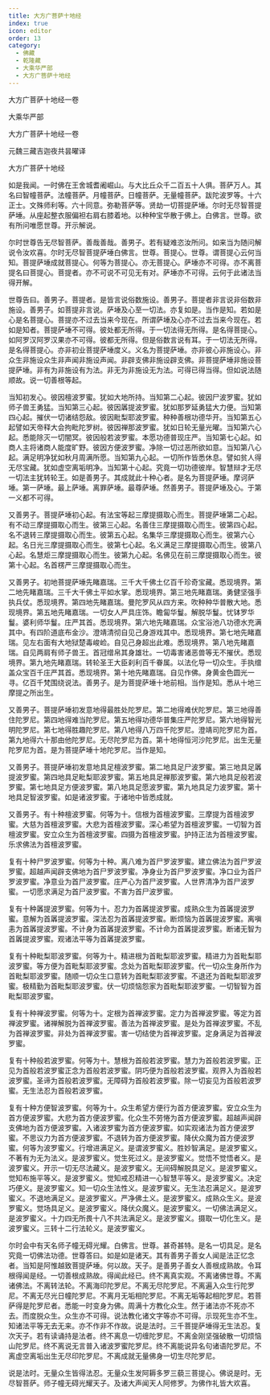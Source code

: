 ```yaml
---
title: 大方广菩萨十地经
index: true
icon: editor
order: 13
category:
  - 佛藏
  - 乾隆藏
  - 大乘华严部
  - 大方广菩萨十地经
---
```


大方广菩萨十地经一卷  

大乘华严部  

大方广菩萨十地经一卷  

元魏三藏吉迦夜共昙曜译  

大方广菩萨十地经  

如是我闻。一时佛在王舍城耆阇崛山。与大比丘众千二百五十人俱。菩萨万人。其名曰智幢菩萨。法幢菩萨。月幢菩萨。日幢菩萨。无量幢菩萨。跋陀波罗等。十六正士。文殊师利等。六十同意。弥勒菩萨等。贤劫一切菩提萨埵。尔时无尽智菩提萨埵。从座起整衣服偏袒右肩右膝着地。以种种宝华散于佛上。白佛言。世尊。欲有所问唯愿世尊。开示解说。  

尔时世尊告无尽智菩萨。善哉善哉。善男子。若有疑难恣汝所问。如来当为随问解说令汝欢喜。尔时无尽智菩提萨埵白佛言。世尊。菩提心。世尊。谓菩提心云何当知。菩提萨埵成就菩提心。何等为菩提心。亦无菩提心。萨埵亦不可得。亦不离菩提名曰菩提心。菩提者。亦不可说不可见无有对。萨埵亦不可得。云何于此诸法当得开解。  

世尊告曰。善男子。菩提者。是皆言说俗数施设。善男子。菩提者非言说非俗数非施设。善男子。如菩提非言说。萨埵及心至一切法。亦复如是。当作是知。若如是心是名菩提心。菩提亦不过去当来今现在。所谓萨埵及心亦不过去当来今现在。若如是知者。菩提萨埵不可得。彼处都无所得。于一切法得无所得。是名得菩提心。如阿罗汉阿罗汉果亦不可得。彼都无所得。但是俗数言说有耳。于一切法无所得。是名得菩提心。亦非初业菩提萨埵度义。义名为菩提萨埵。亦非彼心非施设心。非众生非施设众生非声闻非施设声闻。非辟支佛非施设辟支佛。非菩提萨埵非施设菩提萨埵。非有为非施设有为法。非无为非施设无为法。可得已得当得。但如说法随顺故。说一切善根等起。  

当知初发心。彼因檀波罗蜜。犹如大地所持。当知第二心起。彼因尸波罗蜜。犹如师子兽王勇猛。当知第三心起。彼因羼提波罗蜜。犹如那罗延勇猛大力便。当知第四心起。摧伏一切诸结怨敌。彼因毗梨耶波罗蜜。种种善根功德华开。当知第五心起譬如天帝释大会拘毗陀罗树。彼因禅那波罗蜜。犹如日轮无量光曜。当知第六心起。悉能除灭一切闇冥。彼因般若波罗蜜。本愿功德普现庄严。当知第七心起。如商人主将诸商人能度旷野。彼因方便波罗蜜。净除一切过恶所欲如意。当知第八心起。满足明净犹如秋月周满所愿。当知第九心起。一切所作皆悉休息。譬如贫人得无尽宝藏。犹如虚空离垢明净。当知第十心起。究竟一切功德彼岸。智慧辩才无尽一切法主犹转轮王。如是善男子。其成就此十种心者。是名为菩提萨埵。摩诃萨埵。第一萨埵。最上萨埵。离罪萨埵。最尊萨埵。然善男子。菩提萨埵及心。于第一义都不可得。  

又善男子。菩提萨埵初心起。有法宝等起三摩提摄取心而生。菩提萨埵第二心起。有不动三摩提摄取心而生。彼第三心起。名善住三摩提摄取心而生。彼第四心起。名不退转三摩提摄取心而生。彼第五心起。名集华三摩提摄取心而生。彼第六心起。名日光三摩提摄取心而生。彼第七心起。名义满足三摩提摄取心而生。彼第八心起。名慧炬三摩提摄取心而生。彼第九心起。名佛见在前三摩提摄取心而生。彼第十心起。名首楞严三摩提摄取心而生。  

又善男子。初地菩提萨埵先睹嘉瑞。三千大千佛土亿百千珍奇宝藏。悉现境界。第二地先睹嘉瑞。三千大千佛土平如水掌。悉现境界。第三地先睹嘉瑞。勇健坚强手执兵仗。悉现境界。第四地先睹嘉瑞。曼陀罗风从四方来。吹种种华普散大地。悉现境界。第五地先睹嘉瑞。一切女人严具庄饰。瞻匐华鬘。解脱华鬘。忧钵罗华鬘。婆利师华鬘。庄严其首。悉现境界。第六地先睹嘉瑞。众宝浴池八功德水充满其中。有四阶道底布金沙。澄靖清彻自见己身游戏其中。悉现境界。第七地先睹嘉瑞。见左右面有大地狱楚毒峻崄。自见己身超出此难。悉现境界。第八地先睹嘉瑞。自见两肩有师子兽王。首冠缯帛其身雄壮。一切毒害诸恶兽等无不摧伏。悉现境界。第九地先睹嘉瑞。转轮圣王大臣刹利百千眷属。以法化导一切众生。手执缯盖众宝百千庄严其首。悉现境界。第十地先睹嘉瑞。自见作佛。身黄金色圆光一寻。亿百千梵围绕说法。善男子。是为菩提萨埵十地前相。当作是知。悉从十地三摩提之所出生。  

又善男子。菩提萨埵初发意地得最胜处陀罗尼。第二地得难伏陀罗尼。第三地得善住陀罗尼。第四地得难当陀罗尼。第五地得功德华普集庄严陀罗尼。第六地得智光明陀罗尼。第七地得胜趣陀罗尼。第八地得八万四千陀罗尼。澄靖司陀罗尼为首。第九地得六十那由他陀罗尼。无尽陀罗尼为首。第十地得恒河沙陀罗尼。出生无量陀罗尼为首。是为菩提萨埵十地陀罗尼。当作是知。  

又善男子。菩提萨埵初发意地具足檀波罗蜜。第二地具足尸波罗蜜。第三地具足羼提波罗蜜。第四地具足毗梨耶波罗蜜。第五地具足禅那波罗蜜。第六地具足般若波罗蜜。第七地具足方便波罗蜜。第八地具足愿波罗蜜。第九地具足力波罗蜜。第十地具足智波罗蜜。如是诸波罗蜜。于诸地中皆悉成就。  

又善男子。有十种檀波罗蜜。何等为十。信根为首檀波罗蜜。三摩提为首檀波罗蜜。大慈为首檀波罗蜜。大悲为首檀波罗蜜。深心希望为首檀波罗蜜。一切智为首檀波罗蜜。安立众生为首檀波罗蜜。四摄为首檀波罗蜜。护持正法为首檀波罗蜜。乐求佛法为首檀波罗蜜。  

复有十种尸罗波罗蜜。何等为十种。离八难为首尸罗波罗蜜。建立佛法为首尸罗波罗蜜。超越声闻辟支佛地为首尸罗波罗蜜。净身业为首尸罗波罗蜜。净口业为首尸罗波罗蜜。净意业为首尸波罗蜜。庄严心为首尸波罗蜜。人世界清净为首尸波罗蜜。一切愿求满足为首尸波罗蜜。不害为首尸波罗蜜。  

复有十种羼提波罗蜜。何等为十。忍力为首羼提波罗蜜。成熟众生为首羼提波罗蜜。意解为首羼提波罗蜜。深法忍为首羼提波罗蜜。断烦恼为首羼提波罗蜜。离嗔恚为首羼提波罗蜜。不计身为首羼提波罗蜜。不计命为首羼提波罗蜜。断诸无智为首羼提波罗蜜。观诸法平等为首羼提波罗蜜。  

复有十种毗梨耶波罗蜜。何等为十。精进根为首毗梨耶波罗蜜。精进力为首毗梨耶波罗蜜。等方便为首毗梨耶波罗蜜。念处为首毗梨耶波罗蜜。代一切众生身所作为首毗梨耶波罗蜜。随顺一切众生口意转为首毗梨耶波罗蜜。不退还为首毗梨耶波罗蜜。极精勤为首毗梨耶波罗蜜。伏一切烦恼怨家为首毗梨耶波罗蜜。一切智智为首毗梨耶波罗蜜。  

复有十种禅波罗蜜。何等为十。定根为首禅波罗蜜。定力为首禅波罗蜜。等定为首禅波罗蜜。诸禅解脱为首禅波罗蜜。善法为首禅波罗蜜。是处为首禅波罗蜜。不乱为首禅波罗蜜。非处为首禅波罗蜜。害一切结使为首禅波罗蜜。定身满足为首禅波罗蜜。  

复有十种般若波罗蜜。何等为十。慧根为首般若波罗蜜。慧力为首般若波罗蜜。正见为首般若波罗蜜正念为首般若波罗蜜。阴巧便为首般若波罗蜜。观界入为首般若波罗蜜。圣谛为首般若波罗蜜。无障碍为首般若波罗蜜。除一切妄见为首般若波罗蜜。无生法忍为首般若波罗蜜。  

复有十种方便智波罗蜜。何等为十。众生希望方便行为首方便波罗蜜。安立众生为首方便波罗蜜。大悲为首方便波罗蜜。化众生不劳惓为首方便波罗蜜。超越声闻辟支佛地为首方便波罗蜜。入诸波罗蜜为首方便波罗蜜。如实观诸法为首方便波罗蜜。不思议力为首方便波罗蜜。不退转为首方便波罗蜜。降伏众魔为首方便波罗蜜。何等为波罗蜜义。行增进满足义。是谓波罗蜜义。胜妙智满足。是波罗蜜义。不著有为无为法义。是波罗蜜义。觉生死过义。是波罗蜜义。觉悟不觉悟者义。是波罗蜜义。开示一切无尽法藏义。是波罗蜜义。无间碍解脱具足义。是波罗蜜义。觉知布施平等义。是波罗蜜义。觉知戒忍精进一心智慧平等义。是波罗蜜义。决定巧便义。是波罗蜜义。知一切众生法性义。是波罗蜜义。无生法忍满足义。是波罗蜜义。不退地满足义。是波罗蜜义。严净佛土义。是波罗蜜义。成熟众生义。是波罗蜜义。觉场具足义。是波罗蜜义。降伏众魔义。是波罗蜜义。一切佛法满足义。是波罗蜜义。十力四无所畏十八不共法满足义。是波罗蜜义。摄取一切化生义。是波罗蜜义。三转十二行法轮义。是波罗蜜义。  

尔时会中有天名师子幢无碍光耀。白佛言。世尊。甚奇甚特。是名一切具足。是名究竟一切佛法功德。世尊答曰。如是如是诸天。其有善男子善女人闻是法正忆念者。当知是阿惟越致菩提萨埵。何以故。天子。是善男子善女人善根成熟故。令耳根得闻是经。一切善根成熟故。得闻此经已。终不离真实观。不离诸佛世尊。不离诸佛法。不离转法轮。不离海印陀罗尼。不离无尽陀罗尼。不离遍入众生行陀罗尼。不离无尽光日幢陀罗尼。不离月无垢相陀罗尼。不离无垢等起相陀罗尼。若菩萨得是陀罗尼者。悉能一时变身为佛。周满十方教化众生。然于诸法亦不死亦不去。而度脱众生。众生亦不可得。说法教化诸文字等亦不可得。示现死生亦不生。知诸法平等无去无来。亦不作非不作故。说是法时。三千菩提萨埵得无生法忍。复次天子。若有读诵持是法者。终不离息一切缠陀罗尼。不离金刚坚强破散一切烦恼山陀罗尼。终不离说无言普入诸波罗蜜陀罗尼。终不离能说异名句诸语陀罗尼。不离虚空离垢出生无尽印陀罗尼。不离成就无量佛身一切生尽陀罗尼。  

说是法时。无量众生皆得法忍。无量众生发阿耨多罗三藐三菩提心。佛说是时。无尽智菩萨。师子幢无碍光耀天子。及诸大声闻天人阿修罗。为佛作礼皆大欢喜。  
